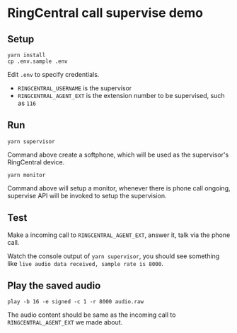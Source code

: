 # RingCentral call supervise demo


## Setup

```
yarn install
cp .env.sample .env
```

Edit `.env` to specify credentials.

 - `RINGCENTRAL_USERNAME` is the supervisor
 - `RINGCENTRAL_AGENT_EXT` is the extension number to be supervised, such as `116`


## Run

```
yarn supervisor
```

Command above create a softphone, which will be used as the supervisor's RingCentral device.


```
yarn monitor
```

Command above will setup a monitor, whenever there is phone call ongoing, supervise API will be invoked to setup the supervision.



## Test

Make a incoming call to `RINGCENTRAL_AGENT_EXT`, answer it, talk via the phone call.

Watch the console output of `yarn supervisor`, you should see something like `live audio data received, sample rate is 8000`.


## Play the saved audio

```
play -b 16 -e signed -c 1 -r 8000 audio.raw
```

The audio content should be same as the incoming call to `RINGCENTRAL_AGENT_EXT` we made about.

